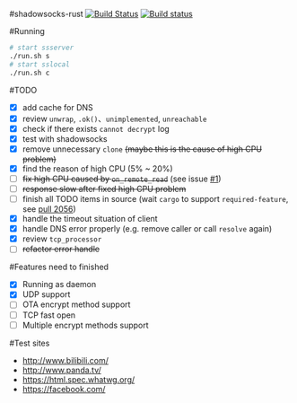#shadowsocks-rust
[![Build Status](https://travis-ci.org/loggerhead/shadowsocks-rust.svg?branch=master)](https://travis-ci.org/loggerhead/shadowsocks-rust)
[![Build status](https://ci.appveyor.com/api/projects/status/ti4hi7era48ltxq4?svg=true)](https://ci.appveyor.com/project/loggerhead/shadowsocks-rust)

#Running
```bash
# start ssserver
./run.sh s
# start sslocal
./run.sh c
```

#TODO
- [x] add cache for DNS
- [x] review `unwrap`, `.ok()`、`unimplemented`, `unreachable`
- [x] check if there exists `cannot decrypt` log
- [x] test with shadowsocks
- [x] remove unnecessary `clone` ~~(maybe this is the cause of high CPU problem)~~
- [x] find the reason of high CPU (5% ~ 20%)
- [ ] ~~fix high CPU caused by `on_remote_read`~~ (see issue [#1](https://github.com/loggerhead/shadowsocks-rust/issues/1))
- [ ] ~~response slow after fixed high CPU problem~~
- [ ] finish all TODO items in source (wait `cargo` to support `required-feature`, see [pull 2056](https://github.com/rust-lang/cargo/pull/2056))
- [x] handle the timeout situation of client
- [x] handle DNS error properly (e.g. remove caller or call `resolve` again)
- [x] review `tcp_processor`
- [ ] ~~refactor error handle~~

#Features need to finished
- [x] Running as daemon
- [x] UDP support
- [ ] OTA encrypt method support
- [ ] TCP fast open
- [ ] Multiple encrypt methods support

#Test sites
* http://www.bilibili.com/
* http://www.panda.tv/
* https://html.spec.whatwg.org/
* https://facebook.com/
